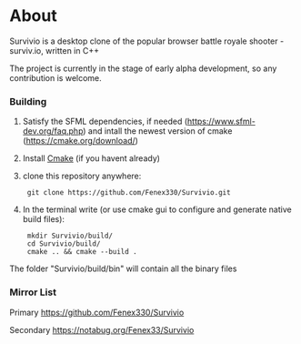 # About

Survivio is a desktop clone of the popular browser battle royale shooter - surviv.io, written in C++

The project is currently in the stage of early alpha development, so any contribution is welcome.



### Building

1) Satisfy the SFML dependencies, if needed (https://www.sfml-dev.org/faq.php)
   and intall the newest version of cmake (https://cmake.org/download/)

2) Install [Cmake](https://cmake.org/download/) (if you havent already)

3) clone this repository anywhere:

        git clone https://github.com/Fenex330/Survivio.git

4) In the terminal write (or use cmake gui to configure and generate native build files):

        mkdir Survivio/build/
        cd Survivio/build/
        cmake .. && cmake --build .


The folder "Survivio/build/bin" will contain all the binary files



### Mirror List

Primary https://github.com/Fenex330/Survivio

Secondary https://notabug.org/Fenex33/Survivio
